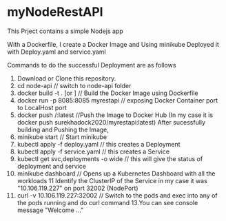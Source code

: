 # myNodeRestAPI

This Prject contains a simple Nodejs app

With a Dockerfile, I create a Docker Image and Using minikube Deployed it with Deploy.yaml and service.yaml

Commands to do the successful Deployment are as follows

1. Download or Clone this repository.
2. cd node-api  // switch to node-api folder
3. docker build -t <Image-Name> . [or <PathforDockerfile>]  // Build the Docker Image using Dockerfile
4. docker run -p 8085:8085 myrestapi // exposing Docker Container port to LocalHost port
5. docker push <dockerusername>/<Image-Name>:latest //Push the Image to Docker Hub (In my case it is docker push surekhadock2020/myrestapi:latest) 
After sucessfully building and Pushing the Image,
6. minikube start  // Start minikube  
7. kubectl apply -f deploy.yaml // this creates a Deployment
8. kubectl apply -f service.yaml // this creates a Service
9. kubectl get svc,deployments -o wide  // this will give the status of deployment and service
10. minikube dashboard // Opens up a Kubernetes Dashboard with all the workloads
11 Identify the ClusterIP of the Service in my case it was "10.106.119.227" on port 32002 (NodePort)
12. curl -v 10.106.119.227:32002 // Switch to the pods and exec into any of the pods running and do curl command
13.You can see console message "Welcome ..."
